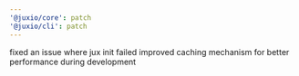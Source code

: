 ```yaml
---
'@juxio/core': patch
'@juxio/cli': patch
---
```


fixed an issue where jux init failed
improved caching mechanism for better performance during development
